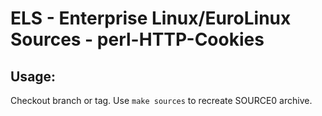 # ELS - Enterprise Linux/EuroLinux Sources - perl-HTTP-Cookies
 
## Usage:
  Checkout branch or tag. Use `make sources` to recreate  SOURCE0 archive.
